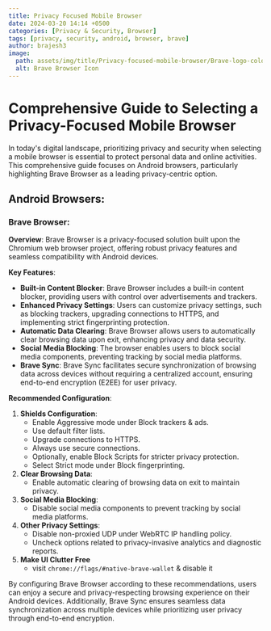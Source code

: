 ```yaml
---
title: Privacy Focused Mobile Browser
date: 2024-03-20 14:14 +0500
categories: [Privacy & Security, Browser]
tags: [privacy, security, android, browser, brave]
author: brajesh3
image:
  path: assets/img/title/Privacy-focused-mobile-browser/Brave-logo-color-RGB_reversed.svg
  alt: Brave Browser Icon
---
```


# Comprehensive Guide to Selecting a Privacy-Focused Mobile Browser

In today's digital landscape, prioritizing privacy and security when selecting a mobile browser is essential to protect personal data and online activities. This comprehensive guide focuses on Android browsers, particularly highlighting Brave Browser as a leading privacy-centric option.

## Android Browsers:

### Brave Browser:

**Overview**: Brave Browser is a privacy-focused solution built upon the Chromium web browser project, offering robust privacy features and seamless compatibility with Android devices.

**Key Features**:
- **Built-in Content Blocker**: Brave Browser includes a built-in content blocker, providing users with control over advertisements and trackers.
- **Enhanced Privacy Settings**: Users can customize privacy settings, such as blocking trackers, upgrading connections to HTTPS, and implementing strict fingerprinting protection.
- **Automatic Data Clearing**: Brave Browser allows users to automatically clear browsing data upon exit, enhancing privacy and data security.
- **Social Media Blocking**: The browser enables users to block social media components, preventing tracking by social media platforms.
- **Brave Sync**: Brave Sync facilitates secure synchronization of browsing data across devices without requiring a centralized account, ensuring end-to-end encryption (E2EE) for user privacy.

**Recommended Configuration**:
1. **Shields Configuration**: 
   - Enable Aggressive mode under Block trackers & ads.
   - Use default filter lists.
   - Upgrade connections to HTTPS.
   - Always use secure connections.
   - Optionally, enable Block Scripts for stricter privacy protection.
   - Select Strict mode under Block fingerprinting.
2. **Clear Browsing Data**:
   - Enable automatic clearing of browsing data on exit to maintain privacy.
3. **Social Media Blocking**:
   - Disable social media components to prevent tracking by social media platforms.
4. **Other Privacy Settings**:
   - Disable non-proxied UDP under WebRTC IP handling policy.
   - Uncheck options related to privacy-invasive analytics and diagnostic reports.
 5. **Make UI Clutter Free**
    - visit `chrome://flags/#native-brave-wallet` & disable it

By configuring Brave Browser according to these recommendations, users can enjoy a secure and privacy-respecting browsing experience on their Android devices. Additionally, Brave Sync ensures seamless data synchronization across multiple devices while prioritizing user privacy through end-to-end encryption.